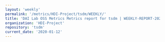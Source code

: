 ```yaml
---
layout: 'weekly'
permalink: '/metrics/HDI-Project/tsdm/WEEKLY/'
title: 'DAI Lab OSS Metrics Metrics report for tsdm | WEEKLY-REPORT-2020-01-12'
organization: 'HDI-Project'
repository: 'tsdm'
current_date: '2020-01-12'
---
```

